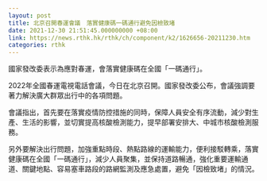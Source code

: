 ```yaml
---
layout: post
title: 北京召開春運會議　落實健康碼一碼通行避免因檢致堵
date: 2021-12-30 21:51:45.000000000 +08:00
link: https://news.rthk.hk/rthk/ch/component/k2/1626656-20211230.htm
categories: rthk
---
```


國家發改委表示為應對春運，會落實健康碼在全國「一碼通行」。

2022年全國春運電視電話會議，今日在北京召開。國家發改委公布，會議強調要著力解決廣大群眾出行中的各項問題。

會議指出，首先要在落實疫情防控措施的同時，保障人員安全有序流動，減少對生產、生活的影響，並切實提高核酸檢測能力，提早部署安排大、中城市核酸檢測服務。

另外要解決出行問題，加強重點時段、熱點路線的運輸能力，便利接駁轉乘，落實健康碼在全國「一碼通行」，減少人員聚集，並保持道路暢通，強化重要運輸通道、關鍵地點、容易塞車路段的路網監測及應急處置，避免「因檢致堵」的情況。
